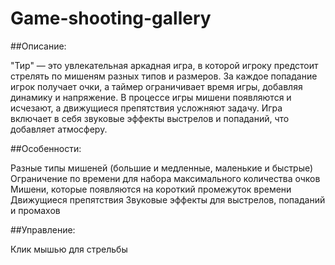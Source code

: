 # Game-shooting-gallery

##Описание:

"Тир" — это увлекательная аркадная игра, в которой игроку предстоит стрелять по мишеням разных типов и размеров. За каждое попадание игрок получает очки, а таймер ограничивает время игры, добавляя динамику и напряжение. В процессе игры мишени появляются и исчезают, а движущиеся препятствия усложняют задачу. Игра включает в себя звуковые эффекты выстрелов и попаданий, что добавляет атмосферу.

##Особенности:


Разные типы мишеней (большие и медленные, маленькие и быстрые)
Ограничение по времени для набора максимального количества очков
Мишени, которые появляются на короткий промежуток времени
Движущиеся препятствия
Звуковые эффекты для выстрелов, попаданий и промахов

##Управление:

Клик мышью для стрельбы